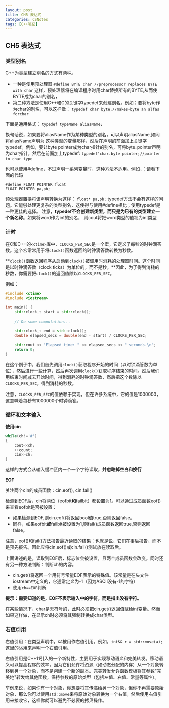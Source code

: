 ```yaml
---
layout: post
title: CH5 表达式
categories: CSNotes
tags: [C++笔记]
---
```


## CH5 表达式

### 类型别名

C++为类型建立别名的方式有两种。

* 一种是使用预处理器
  `#define BYTE char //preprocessor replaces BYTE with char`
  这样，预处理器将在编译程序时用char替换所有的BYTE,从而使BYTE成为char的别名，
* 第二种方法是使用C++和C的关键字typedef来创建别名。例如；要将byte作为char的别名，可以这样做：
  `typedef char byte;//makes-byte an alfas forchar`

下面是通用格式：
`typedef typeName aliasName;`

换句话说，如果要将aliasName作为某种类型的别名，可以声明aliasName,如同将aliasName声明为
这种类型的变量那样，然后在声明的前面加上关键字typedef。例如，要让byte pointer成为char指针的别名，可将byte_pointer声明为char指针，然后在前面加上typedef:
`typedef'char.byte pointer;//pointer to char type`

也可以使用#define，不过声明一系列变量时，这种方法不适用。例如，：请看下面的代码

```
#define FLOAT POINTER float
FLOAT POINTER pa,pb;
```

预处理器置换将该声明转换为这样：
`float* pa,pb;`
typedef方法不会有这样的问题。它能够处理更复杂的类型别名，这使得与使用#define相比；使用typedef是一种更佳的选择。
注意，**typedef不会创建新类型，而只是为已有的类型建立一个新名称**。如果将word作为int的别名，
则cout将把word类型的值视为int类型

### 计时

在C和C++的`<ctime>`库中，`CLOCKS_PER_SEC`是一个宏，它定义了每秒的时钟滴答数。这个宏常常用于将`clock()`函数返回的时钟滴答数转换为秒数。

**`clock()`函数返回程序从启动到`clock()`被调用时消耗的处理器时间。这个时间是以时钟滴答数（clock ticks）为单位的，而不是秒。**因此，为了得到消耗的秒数，你需要把`clock()`的返回值除以`CLOCKS_PER_SEC`。

例如：

```cpp
#include <ctime>
#include <iostream>

int main() {
    std::clock_t start = std::clock();
    
    // Do some computation...
    
    std::clock_t end = std::clock();
    double elapsed_secs = double(end - start) / CLOCKS_PER_SEC;
    
    std::cout << "Elapsed time: " << elapsed_secs << " seconds.\n";
    return 0;
}
```

在这个例子中，我们首先调用`clock()`获取程序开始的时间（以时钟滴答数为单位），然后进行一些计算，然后再次调用`clock()`获取程序结束的时间。然后我们用结束时间减去开始时间，得到消耗的时钟滴答数，然后把这个数除以`CLOCKS_PER_SEC`，得到消耗的秒数。

注意，`CLOCKS_PER_SEC`的值依赖于实现，但在许多系统中，它的值是1000000，这意味着每秒有1000000个时钟滴答。

### 循环和文本输入

**使用cin**

```C++
while(ch!='#')
{
    cout<<ch;
    ++count;
    cin>>ch;
}
```

这样的方式会从输入缓冲区内一个一个字符读取，**并忽略掉空白和换行**

**EOF**

关注两个cin的成员函数：cin.eof(), cin.fail()

检测到EOF后，cin将两位（eofbit**和**failbit）都设置为1。可以通过成员函数eof()来查看eofbit是否被设置：

* 如果检测到EOF,则cin.eof()将返回bool值true,否则返回false。
* 同样，如果eofbit**或**failbit被设置为1,则fail()成员函数返回true,否则返回false。

注意，eof()和fail()方法报告最近读取的结果：也就是说，它们在事后报告，而不是预先报告。因此应将cin.eof()或cin.fail()测试放在读取后。

上面讲述的是，读取到EOF后，标志位会被设置，且两个成员函数会改变。同时还有另一种方法判断：判断ch的内容。

* cin.get()将返回一个用符号常量EOF表示的特殊值。该常量是在头文件iostream中定义的，它通常定义为-1（因为ASCII没有-1的字符）
* 使用`ch==EOF`判断

**提示：需要知道的是，EOF不表示输入中的字符，而是指出没有字符。**

在某些情况下，char是无符号的，此时必须把cin.get()返回值赋给int变量。然而如果这样做，在显示ch时必须将其强制转换成char类型。

### 右值引用

右值引用：在类型声明中，`&&`被用作右值引用。例如，`int&& r = std::move(a);`这里的`&&`用来声明一个右值引用。

右值引用是C++11引入的一个新特性，主要用于实现移动语义和完美转发。移动语义可以提高程序的效率，因为它们允许将资源（如动态分配的内存）从一个对象转移到另一个对象，而不是创建一个新的副本。完美转发允许函数模板将其参数"完美地"转发给其他函数，保持参数的原始类型（包括左值、右值、常量等属性）。

举例来说，如果你有一个对象，你想要将其传递给另一个对象，但你不再需要原始对象，那么你可以使用`std::move`来将原始对象转换为一个右值，然后使用右值引用来接收它，这样你就可以避免不必要的拷贝操作。